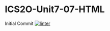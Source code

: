 # ICS2O-Unit7-07-HTML
Initial Commit 
[![linter](https://github.com/Hashir14/ICS2O-Unit7-07-HTML/workflows/linter/badge.svg)](https://github.com/marketplace/actions/super-linter)
